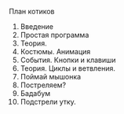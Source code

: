 План котиков
1. Введение
2. Простая программа
3. Теория.  
4. Костюмы. Анимация
5. События. Кнопки и клавиши
6. Теория. Циклы и ветвления.
7. Поймай мышонка 
8. Постреляем? 
9. Бадабум
10. Подстрели утку. 